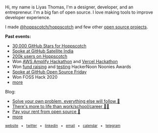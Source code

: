  Hi, my name is Liyas Thomas, I'm a designer, developer, and an entrepreneur. I'm a big fan of open source. I love making tools to improve developer experience.

I made [@hoppscotch/hoppscotch](https://github.com/hoppscotch/hoppscotch) and few other [open source projects](https://liyasthomas.com/works).

**Past events:**

- [30,000 GitHub Stars for Hoppscotch](https://twitter.com/liyasthomas/status/1417870384284590084)
- [Spoke at GitHub Satellite India](https://githubsatellite.com/sessions/journey-of-a-project-made-in-india-hoppscotch/)
- [200k users on Hoppscotch](https://twitter.com/liyasthomas/status/1375832216689729544)
- Won [AWS Amplify Hackathon](https://liyasthomas.hashnode.dev/savvy-build-better-products-with-customer-feedback) and [Vercel Hackathon](https://liyasthomas.hashnode.dev/ebb-feel-life-again-from-a-new-perspective)
- Won [fund raising](https://noonies.tech/award/hacker-noon-contributor-of-the-year-fundraising) and [testing](https://noonies.tech/award/hacker-noon-contributor-of-the-year-testing) HackerNoon Noonies Awards
- [Spoke at GitHub Open Source Friday](https://dev.to/github/to-be-successful-as-a-developer-you-need-be-consistent-30ob)
- Won FOSS Hack 2020
- [more](https://liyasthomas.com/timeline)

Blog:
- [Solve your own problem, everything else will follow 🙌](https://liyasthomas.com/blog/solve-your-own-problem)
- [There's more to life than work/school/career 🌺🌺](https://liyasthomas.com/blog/more-to-life)
- [Pay your rent from open source 💸](https://liyasthomas.com/blog/pay-your-rent-from-open-source)
- [more](https://dev.to/liyasthomas)

<sub>[website](https://liyasthomas.com/) &nbsp; • &nbsp; [twitter](twitter.com/liyasthomas) &nbsp; • &nbsp; [linkedin](https://www.linkedin.com/in/liyasthomas/) &nbsp; • &nbsp; [email](mailto:hi@liyasthomas.com) &nbsp; • &nbsp; [calendar](https://calendly.com/liyasthomas/30m) &nbsp; • &nbsp; [telegram](https://t.me/liyasthomas)</sub>
